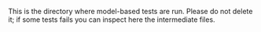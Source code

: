 This is the directory where model-based tests are run. Please do not delete it; if some tests fails you can inspect here the intermediate files.


